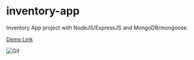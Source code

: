 # inventory-app

Inventory App project with NodeJS/ExpressJS and MongoDB/mongoose.

[Demo Link](inventory-app-16432.herokuapp.com/)

![Gif](inventory.gif)
